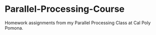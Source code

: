 # Parallel-Processing-Course
Homework assignments from my Parallel Processing Class at Cal Poly Pomona.
